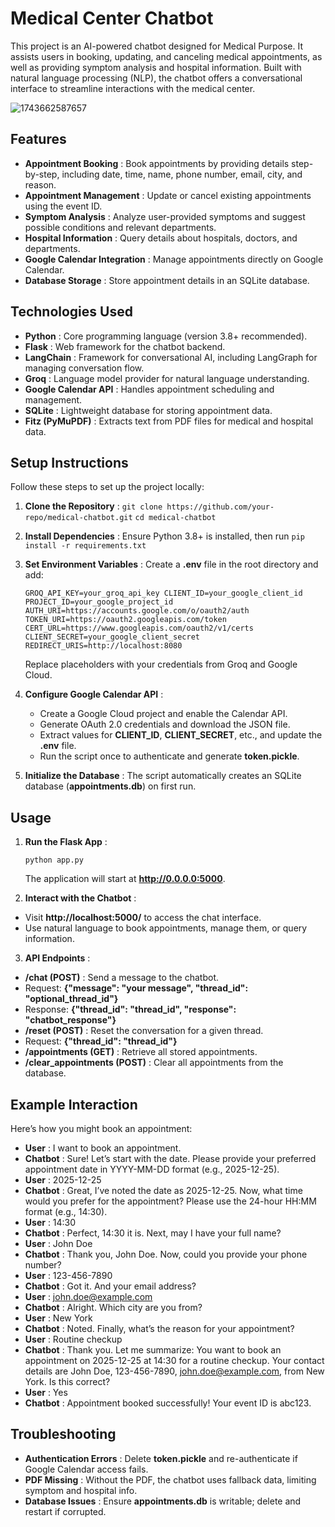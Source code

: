 # Medical Center Chatbot

This project is an AI-powered chatbot designed for Medical Purpose. It assists users in booking, updating, and canceling medical appointments, as well as providing symptom analysis and hospital information. Built with natural language processing (NLP), the chatbot offers a conversational interface to streamline interactions with the medical center.


![1743662587657](image/README/1743662587657.png "ChatBot UI")

## Features

* **Appointment Booking** : Book appointments by providing details step-by-step, including date, time, name, phone number, email, city, and reason.
* **Appointment Management** : Update or cancel existing appointments using the event ID.
* **Symptom Analysis** : Analyze user-provided symptoms and suggest possible conditions and relevant departments.
* **Hospital Information** : Query details about hospitals, doctors, and departments.
* **Google Calendar Integration** : Manage appointments directly on Google Calendar.
* **Database Storage** : Store appointment details in an SQLite database.


## Technologies Used

* **Python** : Core programming language (version 3.8+ recommended).
* **Flask** : Web framework for the chatbot backend.
* **LangChain** : Framework for conversational AI, including LangGraph for managing conversation flow.
* **Groq** : Language model provider for natural language understanding.
* **Google Calendar API** : Handles appointment scheduling and management.
* **SQLite** : Lightweight database for storing appointment data.
* **Fitz (PyMuPDF)** : Extracts text from PDF files for medical and hospital data.


## Setup Instructions

Follow these steps to set up the project locally:

1. **Clone the Repository** :
   `git clone https://github.com/your-repo/medical-chatbot.git`
   `cd medical-chatbot`
2. **Install Dependencies** : Ensure Python 3.8+ is installed, then run
   `pip install -r requirements.txt`
3. **Set Environment Variables** :
   Create a **.env** file in the root directory and add:

   `GROQ_API_KEY=your_groq_api_key CLIENT_ID=your_google_client_id PROJECT_ID=your_google_project_id AUTH_URI=https://accounts.google.com/o/oauth2/auth TOKEN_URI=https://oauth2.googleapis.com/token CERT_URL=https://www.googleapis.com/oauth2/v1/certs CLIENT_SECRET=your_google_client_secret REDIRECT_URIS=http://localhost:8080`

   Replace placeholders with your credentials from Groq and Google Cloud.
4. **Configure Google Calendar API** :

   * Create a Google Cloud project and enable the Calendar API.
   * Generate OAuth 2.0 credentials and download the JSON file.
   * Extract values for **CLIENT_ID**, **CLIENT_SECRET**, etc., and update the **.env** file.
   * Run the script once to authenticate and generate **token.pickle**.
5. **Initialize the Database** :
   The script automatically creates an SQLite database (**appointments.db**) on first run.


## Usage

1. **Run the Flask App** :

   `python app.py`

   The application will start at **http://0.0.0.0:5000**.
2. **Interact with the Chatbot** :

* Visit **http://localhost:5000/** to access the chat interface.
* Use natural language to book appointments, manage them, or query information.

3. **API Endpoints** :

* **/chat (POST)** : Send a message to the chatbot.
* Request: **{"message": "your message", "thread_id": "optional_thread_id"}**
* Response: **{"thread_id": "thread_id", "response": "chatbot_response"}**
* **/reset (POST)** : Reset the conversation for a given thread.
* Request: **{"thread_id": "thread_id"}**
* **/appointments (GET)** : Retrieve all stored appointments.
* **/clear_appointments (POST)** : Clear all appointments from the database.


## Example Interaction

Here’s how you might book an appointment:

* **User** : I want to book an appointment.
* **Chatbot** : Sure! Let’s start with the date. Please provide your preferred appointment date in YYYY-MM-DD format (e.g., 2025-12-25).
* **User** : 2025-12-25
* **Chatbot** : Great, I’ve noted the date as 2025-12-25. Now, what time would you prefer for the appointment? Please use the 24-hour HH:MM format (e.g., 14:30).
* **User** : 14:30
* **Chatbot** : Perfect, 14:30 it is. Next, may I have your full name?
* **User** : John Doe
* **Chatbot** : Thank you, John Doe. Now, could you provide your phone number?
* **User** : 123-456-7890
* **Chatbot** : Got it. And your email address?
* **User** : [john.doe@example.com](mailto:john.doe@example.com)
* **Chatbot** : Alright. Which city are you from?
* **User** : New York
* **Chatbot** : Noted. Finally, what’s the reason for your appointment?
* **User** : Routine checkup
* **Chatbot** : Thank you. Let me summarize: You want to book an appointment on 2025-12-25 at 14:30 for a routine checkup. Your contact details are John Doe, 123-456-7890, [john.doe@example.com](mailto:john.doe@example.com), from New York. Is this correct?
* **User** : Yes
* **Chatbot** : Appointment booked successfully! Your event ID is abc123.


## Troubleshooting

* **Authentication Errors** : Delete **token.pickle** and re-authenticate if Google Calendar access fails.
* **PDF Missing** : Without the PDF, the chatbot uses fallback data, limiting symptom and hospital info.
* **Database Issues** : Ensure **appointments.db** is writable; delete and restart if corrupted.
